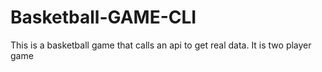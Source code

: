 # Basketball-GAME-CLI
This is a basketball game that calls an api to get real data. It is two player game
